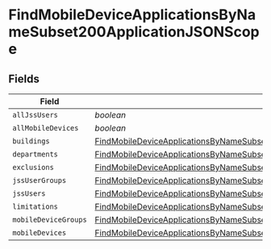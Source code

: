 # FindMobileDeviceApplicationsByNameSubset200ApplicationJSONScope


## Fields

| Field                                                                                                                                                                                               | Type                                                                                                                                                                                                | Required                                                                                                                                                                                            | Description                                                                                                                                                                                         |
| --------------------------------------------------------------------------------------------------------------------------------------------------------------------------------------------------- | --------------------------------------------------------------------------------------------------------------------------------------------------------------------------------------------------- | --------------------------------------------------------------------------------------------------------------------------------------------------------------------------------------------------- | --------------------------------------------------------------------------------------------------------------------------------------------------------------------------------------------------- |
| `allJssUsers`                                                                                                                                                                                       | *boolean*                                                                                                                                                                                           | :heavy_minus_sign:                                                                                                                                                                                  | N/A                                                                                                                                                                                                 |
| `allMobileDevices`                                                                                                                                                                                  | *boolean*                                                                                                                                                                                           | :heavy_minus_sign:                                                                                                                                                                                  | N/A                                                                                                                                                                                                 |
| `buildings`                                                                                                                                                                                         | [FindMobileDeviceApplicationsByNameSubset200ApplicationJSONScopeBuildings](../../models/operations/findmobiledeviceapplicationsbynamesubset200applicationjsonscopebuildings.md)[]                   | :heavy_minus_sign:                                                                                                                                                                                  | N/A                                                                                                                                                                                                 |
| `departments`                                                                                                                                                                                       | [FindMobileDeviceApplicationsByNameSubset200ApplicationJSONScopeDepartments](../../models/operations/findmobiledeviceapplicationsbynamesubset200applicationjsonscopedepartments.md)[]               | :heavy_minus_sign:                                                                                                                                                                                  | N/A                                                                                                                                                                                                 |
| `exclusions`                                                                                                                                                                                        | [FindMobileDeviceApplicationsByNameSubset200ApplicationJSONScopeExclusions](../../models/operations/findmobiledeviceapplicationsbynamesubset200applicationjsonscopeexclusions.md)                   | :heavy_minus_sign:                                                                                                                                                                                  | N/A                                                                                                                                                                                                 |
| `jssUserGroups`                                                                                                                                                                                     | [FindMobileDeviceApplicationsByNameSubset200ApplicationJSONScopeJssUserGroups](../../models/operations/findmobiledeviceapplicationsbynamesubset200applicationjsonscopejssusergroups.md)[]           | :heavy_minus_sign:                                                                                                                                                                                  | N/A                                                                                                                                                                                                 |
| `jssUsers`                                                                                                                                                                                          | [FindMobileDeviceApplicationsByNameSubset200ApplicationJSONScopeJssUsers](../../models/operations/findmobiledeviceapplicationsbynamesubset200applicationjsonscopejssusers.md)[]                     | :heavy_minus_sign:                                                                                                                                                                                  | N/A                                                                                                                                                                                                 |
| `limitations`                                                                                                                                                                                       | [FindMobileDeviceApplicationsByNameSubset200ApplicationJSONScopeLimitations](../../models/operations/findmobiledeviceapplicationsbynamesubset200applicationjsonscopelimitations.md)                 | :heavy_minus_sign:                                                                                                                                                                                  | N/A                                                                                                                                                                                                 |
| `mobileDeviceGroups`                                                                                                                                                                                | [FindMobileDeviceApplicationsByNameSubset200ApplicationJSONScopeMobileDeviceGroups](../../models/operations/findmobiledeviceapplicationsbynamesubset200applicationjsonscopemobiledevicegroups.md)[] | :heavy_minus_sign:                                                                                                                                                                                  | N/A                                                                                                                                                                                                 |
| `mobileDevices`                                                                                                                                                                                     | [FindMobileDeviceApplicationsByNameSubset200ApplicationJSONScopeMobileDevices](../../models/operations/findmobiledeviceapplicationsbynamesubset200applicationjsonscopemobiledevices.md)[]           | :heavy_minus_sign:                                                                                                                                                                                  | N/A                                                                                                                                                                                                 |